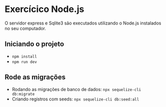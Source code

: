 # Exercícico Node.js

O servidor express e Sqlite3 são executados utilizando o Node.js instalados no seu computador.

## Iniciando o projeto

- `npm install`
- `npm run dev`

## Rode as migrações

- Rodando as migrações de banco de dados: `npx sequelize-cli db:migrate`
- Criando registros com seeds: `npx sequelize-cli db:seed:all`
